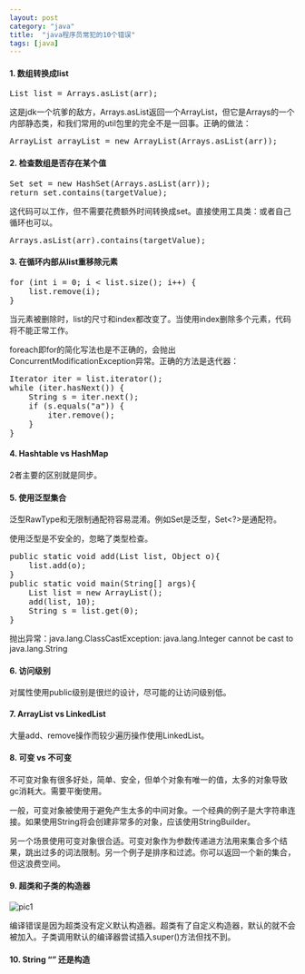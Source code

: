 ```yaml
---
layout: post
category: "java"
title:  "java程序员常犯的10个错误"
tags: [java]
---
```

#### 1. 数组转换成list

<pre>List<String> list = Arrays.asList(arr);</pre>

这是jdk一个坑爹的敌方，Arrays.asList返回一个ArrayList，但它是Arrays的一个内部静态类，和我们常用的util包里的完全不是一回事。正确的做法：

<pre>ArrayList<String> arrayList = new ArrayList<String>(Arrays.asList(arr));</pre>

#### 2. 检查数组是否存在某个值

<pre>
Set<String> set = new HashSet<String>(Arrays.asList(arr));
return set.contains(targetValue);
</pre>

这代码可以工作，但不需要花费额外时间转换成set。直接使用工具类：或者自己循环也可以。

<pre>Arrays.asList(arr).contains(targetValue);</pre>

#### 3. 在循环内部从list重移除元素

<pre>
for (int i = 0; i < list.size(); i++) {
	list.remove(i);
}
</pre>

当元素被删除时，list的尺寸和index都改变了。当使用index删除多个元素，代码将不能正常工作。

foreach即for的简化写法也是不正确的，会抛出ConcurrentModificationException异常。正确的方法是迭代器：

<pre>
Iterator<String> iter = list.iterator();
while (iter.hasNext()) {
	String s = iter.next();
	if (s.equals("a")) {
		iter.remove();
	}
}
</pre>

#### 4. Hashtable vs HashMap

2者主要的区别就是同步。

#### 5. 使用泛型集合

泛型RawType和无限制通配符容易混淆。例如Set是泛型，Set<?>是通配符。

使用泛型是不安全的，忽略了类型检查。

<pre>
public static void add(List list, Object o){
	list.add(o);
}
public static void main(String[] args){
	List<String> list = new ArrayList<String>();
	add(list, 10);
	String s = list.get(0);
}
</pre>

抛出异常：java.lang.ClassCastException: java.lang.Integer cannot be cast to java.lang.String

#### 6. 访问级别

对属性使用public级别是很烂的设计，尽可能的让访问级别低。

#### 7. ArrayList vs LinkedList

大量add、remove操作而较少遍历操作使用LinkedList。

#### 8. 可变 vs 不可变

不可变对象有很多好处，简单、安全，但单个对象有唯一的值，太多的对象导致gc消耗大。需要平衡使用。

一般，可变对象被使用于避免产生太多的中间对象。一个经典的例子是大字符串连接。如果使用String将会创建非常多的对象，应该使用StringBuilder。

另一个场景使用可变对象很合适。可变对象作为参数传递进方法用来集合多个结果，跳出过多的词法限制。另一个例子是排序和过滤。你可以返回一个新的集合，但这浪费空间。

#### 9. 超类和子类的构造器

![pic1](http://www.programcreek.com/wp-content/uploads/2013/04/Implicit-super-constructor-is-undefined-for-default-constructor.png)

编译错误是因为超类没有定义默认构造器。超类有了自定义构造器，默认的就不会被加入。子类调用默认的编译器尝试插入super()方法但找不到。

#### 10. String “” 还是构造









































